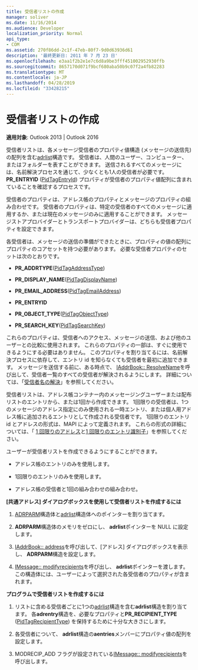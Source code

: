 ```yaml
---
title: 受信者リストの作成
manager: soliver
ms.date: 11/16/2014
ms.audience: Developer
localization_priority: Normal
api_type:
- COM
ms.assetid: 270f86dd-2c1f-47eb-80f7-9d0d63936d61
description: '最終更新日: 2011 年 7 月 23 日'
ms.openlocfilehash: e3aa1f2b2e1e7c6d8a9be3fff451002952930ffb
ms.sourcegitcommit: 8657170d071f9bcf680aba50b9c07f2a4fb82283
ms.translationtype: MT
ms.contentlocale: ja-JP
ms.lasthandoff: 04/28/2019
ms.locfileid: "33428215"
---
```

# <a name="creating-a-recipient-list"></a>受信者リストの作成

  
  
**適用対象**: Outlook 2013 | Outlook 2016 
  
受信者リストは、各メッセージ受信者のプロパティ値構造 (メッセージの送信先) の配列を含む[adrlist](adrlist.md)構造です。 受信者は、人間のユーザー、コンピューター、またはフォルダーを表すことができます。 送信されるすべてのメッセージには、名前解決プロセスを通じて、少なくとも1人の受信者が必要です。 **PR_ENTRYID** ([PidTagEntryId](pidtagentryid-canonical-property.md)) プロパティが受信者のプロパティ値配列に含まれていることを確認するプロセスです。 
  
受信者のプロパティは、アドレス帳のプロパティとメッセージのプロパティの組み合わせです。 受信者のプロパティは、特定の受信者のすべてのメッセージに適用するか、または現在のメッセージのみに適用することができます。 メッセージストアプロバイダーとトランスポートプロバイダーは、どちらも受信者プロパティを設定できます。 
  
各受信者は、メッセージの送信の準備ができたときに、プロパティの値の配列にプロパティのコアセットを持つ必要があります。 必要な受信者プロパティのセットは次のとおりです。
  
- **PR_ADDRTYPE**([PidTagAddressType](pidtagaddresstype-canonical-property.md)) 
    
- **PR_DISPLAY_NAME**([PidTagDisplayName](pidtagdisplayname-canonical-property.md)) 
    
- **PR_EMAIL_ADDRESS**([PidTagEmailAddress](pidtagemailaddress-canonical-property.md)) 
    
- **PR_ENTRYID**
    
- **PR_OBJECT_TYPE**([PidTagObjectType](pidtagobjecttype-canonical-property.md)) 
    
- **PR_SEARCH_KEY**([PidTagSearchKey](pidtagsearchkey-canonical-property.md)) 
    
これらのプロパティは、受信者へのアクセス、メッセージの送信、および他のユーザーとの比較に使用されます。 これらのプロパティの一部は、すぐに使用できるようにする必要はありません。 このプロパティを割り当てるには、名前解決プロセスに依存して、エントリ id を知らなくても受信者を最初に追加できます。 メッセージを送信する前に、ある時点で、 [IAddrBook:: ResolveName](iaddrbook-resolvename.md)を呼び出して、受信者一覧のすべての受信者が解決されるようにします。 詳細については、「[受信者名の解決](resolving-a-recipient-name.md)」を参照してください。
  
受信者リストは、アドレス帳コンテナー内のメッセージングユーザーまたは配布リストのエントリから、または1回から作成できます。 1回限りの受信者は、1つのメッセージのアドレス指定にのみ使用される一時エントリ、または個人用アドレス帳に追加されるエントリとして作成される受信者です。 1回限りのエントリ id とアドレスの形式は、MAPI によって定義されます。 これらの形式の詳細については、「 [1 回限りのアドレス](one-off-addresses.md)と[1 回限りのエントリ識別子](one-off-entry-identifiers.md)」を参照してください。
  
ユーザーが受信者リストを作成できるようにすることができます。
  
- アドレス帳のエントリのみを使用します。
    
- 1回限りのエントリのみを使用します。
    
- アドレス帳の受信者と1回の組み合わせの組み合わせ。
    
 **[共通アドレス] ダイアログボックスを使用して受信者リストを作成するには**
  
1. [ADRPARM](adrparm.md)構造体と[adrlist](adrlist.md)構造体へのポインターを割り当てます。 
    
2. **ADRPARM**構造体のメモリをゼロにし、 **adrlist**ポインターを NULL に設定します。 
    
3. [IAddrBook:: address](iaddrbook-address.md)を呼び出して、[アドレス] ダイアログボックスを表示し、 **ADRPARM**構造を設定します。 
    
4. [IMessage:: modifyrecipients](imessage-modifyrecipients.md)を呼び出し、 **adrlist**ポインターを渡します。 この構造体には、ユーザーによって選択された各受信者のプロパティが含まれます。 
    
 **プログラムで受信者リストを作成するには**
  
1. リストに含める受信者ごとに1つの[adrlist](adrentry.md)構造を含む**adrlist**構造を割り当てます。 各**adrentry**構造を、必要なプロパティと**PR_RECIPIENT_TYPE** ([PidTagRecipientType](pidtagrecipienttype-canonical-property.md)) を保持するために十分な大きさにします。
    
2. 各受信者について、 **adrlist**構造の**aentries**メンバーにプロパティ値の配列を設定します。 
    
3. MODRECIP_ADD フラグが設定されている[IMessage:: modifyrecipients](imessage-modifyrecipients.md)を呼び出します。 
    

